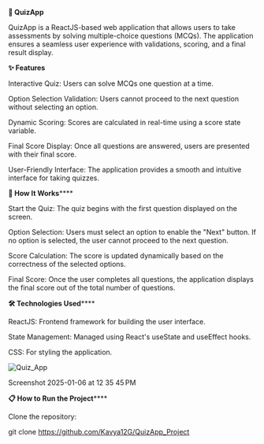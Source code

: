 **🎯 QuizApp**

QuizApp is a ReactJS-based web application that allows users to take assessments by solving multiple-choice questions (MCQs). The application ensures a seamless user experience with validations, scoring, and a final result display.

**✨ Features**

Interactive Quiz: Users can solve MCQs one question at a time.

Option Selection Validation: Users cannot proceed to the next question without selecting an option.

Dynamic Scoring: Scores are calculated in real-time using a score state variable.

Final Score Display: Once all questions are answered, users are presented with their final score.

User-Friendly Interface: The application provides a smooth and intuitive interface for taking quizzes.

**🚀 How It Works******

Start the Quiz: The quiz begins with the first question displayed on the screen.

Option Selection: Users must select an option to enable the "Next" button. If no option is selected, the user cannot proceed to the next question.

Score Calculation: The score is updated dynamically based on the correctness of the selected options.

Final Score: Once the user completes all questions, the application displays the final score out of the total number of questions.

**🛠️ Technologies Used******

ReactJS: Frontend framework for building the user interface.

State Management: Managed using React's useState and useEffect hooks.

CSS: For styling the application.

![Quiz_App](https://github.com/user-attachments/assets/576ad47d-dce5-4722-8669-19ef9eb06cac)

Screenshot 2025-01-06 at 12 35 45 PM

**📋 How to Run the Project******

Clone the repository:

git clone https://github.com/Kavya12G/QuizApp_Project
